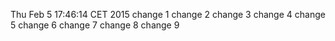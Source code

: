 Thu Feb  5 17:46:14 CET 2015
change 1
change 2
change 3
change 4
change 5
change 6
change 7
change 8
change 9
